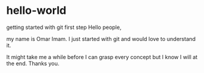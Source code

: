 # hello-world
getting started with git first step
Hello people,

my name is Omar Imam. I just started with git and would love to understand it.

It might take me a while before I can grasp every concept but I know I will at the end.
Thanks you.
